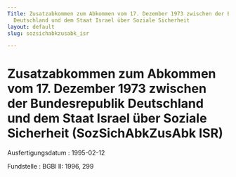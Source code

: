```yaml
---
Title: Zusatzabkommen zum Abkommen vom 17. Dezember 1973 zwischen der Bundesrepublik
  Deutschland und dem Staat Israel über Soziale Sicherheit
layout: default
slug: sozsichabkzusabk_isr

---
```


# Zusatzabkommen zum Abkommen vom 17. Dezember 1973 zwischen der Bundesrepublik Deutschland und dem Staat Israel über Soziale Sicherheit (SozSichAbkZusAbk ISR)

Ausfertigungsdatum
:   1995-02-12

Fundstelle
:   BGBl II: 1996, 299

